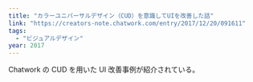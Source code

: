 ```yaml
---
title: "カラーユニバーサルデザイン（CUD）を意識してUIを改善した話"
link: "https://creators-note.chatwork.com/entry/2017/12/20/091611"
tags:
  - "ビジュアルデザイン"
year: 2017
---
```


Chatwork の CUD を用いた UI 改善事例が紹介されている。
